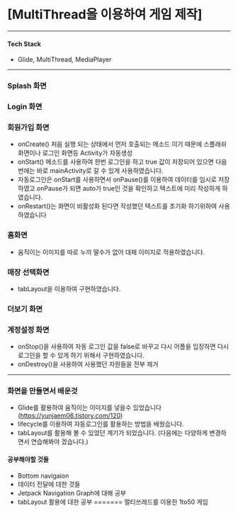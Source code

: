 # [MultiThread을 이용하여 게임 제작]
***
#### Tech Stack
* Glide, MultiThread, MediaPlayer

***
### Splash 화면


### Login 화면


### 회원가입 화면

* onCreate() 처음 실행 되는 상태에서 먼저 호출되는 메소드 이기 때문에 스플래쉬 화면이나 로그인 화면등 Activity가 자동생성
* onStart() 메소드를 사용하여 한번 로그인을 하고 true 값이 저장되어 있으면 다음번에는 바로 mainActivity로 갈 수 있게 사용하였습니다.
* 자동로그인은 onStart를 사용하면서 onPause()를 이용하여 데이터를 임시로 저장하였고 onPause가 되면 auto가 true인 것을 확인하고 텍스트에 미리 작성하게 하였습니다.
* onRestart()는 화면이 비활성화 된다면 작성했던 텍스트를 초기화 하기위하여 사용하였습니다

### 홈화면

* 움직이는 이미지를 따로 누끼 딸수가 없어 대체 이미지로 적용하였습니다.

### 매장 선택화면

* tabLayout을 이용하여 구현하였습니다.

### 더보기 화면


### 계정설정 화면

* onStop()을 사용하여 자동 로그인 값을 false로 바꾸고 다시 어플을 입장하면 다시 로그인을 할 수 있게 하기 위해서 구현하였습니다.
* onDestroy()을 사용하여 사용했던 자원들을 전부 제거

***
### 화면을 만들면서 배운것
* Glide를 활용하여 움직이는 이미지를 넣을수 있었습니다(https://yunjaem06.tistory.com/120)
* lifecycle를 이용하여 자동로그인를 활용하는 방법을 배웠습니다.
* tabLayout를 활용해 볼 수 있었던 계기가 되었습니다. (다음에는 다양하게 변경하면서 연습해봐야 겠습니다.)

#### 공부해야할 것들
* Bottom navigaion
* 데이터 전달에 대한 것들
* Jetpack Navigation Graph에 대해 공부
* tabLayout 활용에 대한 공부
=======
멀티쓰레드를 이용한 1to50 게임
